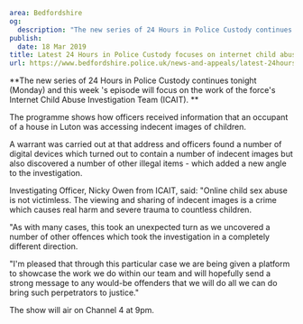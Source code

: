 ```yaml
area: Bedfordshire
og:
  description: "The new series of 24 Hours in Police Custody continues tonight (Monday) and this week\u2019s episode will focus on the work of the force\u2019s Internet Child Abuse Investigation Team (ICAIT)."
publish:
  date: 18 Mar 2019
title: Latest 24 Hours in Police Custody focuses on internet child abuse
url: https://www.bedfordshire.police.uk/news-and-appeals/latest-24hours-icait-march19
```

**The new series of 24 Hours in Police Custody continues tonight (Monday) and this week 's episode will focus on the work of the force's Internet Child Abuse Investigation Team (ICAIT). **

The programme shows how officers received information that an occupant of a house in Luton was accessing indecent images of children.

A warrant was carried out at that address and officers found a number of digital devices which turned out to contain a number of indecent images but also discovered a number of other illegal items - which added a new angle to the investigation.

Investigating Officer, Nicky Owen from ICAIT, said: "Online child sex abuse is not victimless. The viewing and sharing of indecent images is a crime which causes real harm and severe trauma to countless children.

"As with many cases, this took an unexpected turn as we uncovered a number of other offences which took the investigation in a completely different direction.

"I'm pleased that through this particular case we are being given a platform to showcase the work we do within our team and will hopefully send a strong message to any would-be offenders that we will do all we can do bring such perpetrators to justice."

The show will air on Channel 4 at 9pm.
